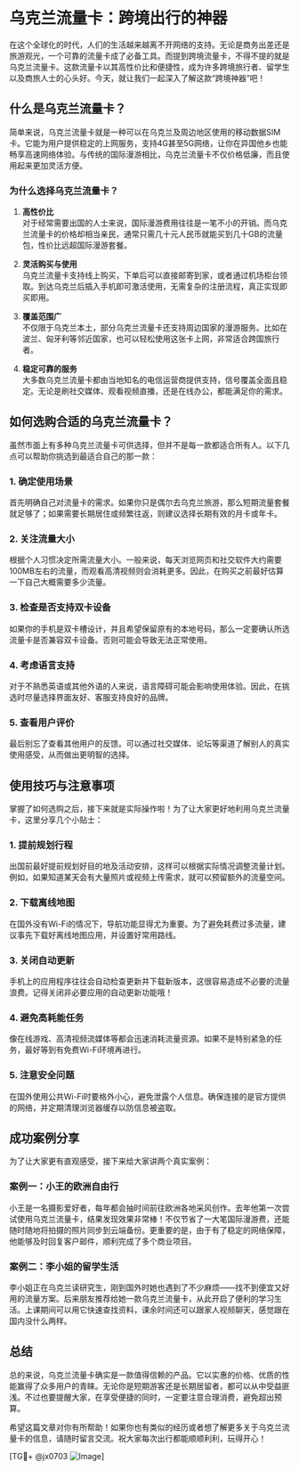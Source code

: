 # 乌克兰流量卡：跨境出行的神器

在这个全球化的时代，人们的生活越来越离不开网络的支持。无论是商务出差还是旅游观光，一个可靠的流量卡成了必备工具。而提到跨境流量卡，不得不提的就是乌克兰流量卡。这款流量卡以其高性价比和便捷性，成为许多跨境旅行者、留学生以及商旅人士的心头好。今天，就让我们一起深入了解这款“跨境神器”吧！

## 什么是乌克兰流量卡？

简单来说，乌克兰流量卡就是一种可以在乌克兰及周边地区使用的移动数据SIM卡。它能为用户提供稳定的上网服务，支持4G甚至5G网络，让你在异国他乡也能畅享高速网络体验。与传统的国际漫游相比，乌克兰流量卡不仅价格低廉，而且使用起来更加灵活方便。

### 为什么选择乌克兰流量卡？

1. **高性价比**  
   对于经常需要出国的人士来说，国际漫游费用往往是一笔不小的开销。而乌克兰流量卡的价格却相当亲民，通常只需几十元人民币就能买到几十GB的流量包，性价比远超国际漫游套餐。

2. **灵活购买与使用**  
   乌克兰流量卡支持线上购买，下单后可以直接邮寄到家，或者通过机场柜台领取。到达乌克兰后插入手机即可激活使用，无需复杂的注册流程，真正实现即买即用。

3. **覆盖范围广**  
   不仅限于乌克兰本土，部分乌克兰流量卡还支持周边国家的漫游服务。比如在波兰、匈牙利等邻近国家，也可以轻松使用这张卡上网，非常适合跨国旅行者。

4. **稳定可靠的服务**  
   大多数乌克兰流量卡都由当地知名的电信运营商提供支持，信号覆盖全面且稳定。无论是刷社交媒体、观看视频直播，还是在线办公，都能满足你的需求。

## 如何选购合适的乌克兰流量卡？

虽然市面上有多种乌克兰流量卡可供选择，但并不是每一款都适合所有人。以下几点可以帮助你挑选到最适合自己的那一款：

### 1. 确定使用场景
首先明确自己对流量卡的需求。如果你只是偶尔去乌克兰旅游，那么短期流量套餐就足够了；如果需要长期居住或频繁往返，则建议选择长期有效的月卡或年卡。

### 2. 关注流量大小
根据个人习惯决定所需流量大小。一般来说，每天浏览网页和社交软件大约需要100MB左右的流量，而观看高清视频则会消耗更多。因此，在购买之前最好估算一下自己大概需要多少流量。

### 3. 检查是否支持双卡设备
如果你的手机是双卡槽设计，并且希望保留原有的本地号码，那么一定要确认所选流量卡是否兼容双卡设备。否则可能会导致无法正常使用。

### 4. 考虑语言支持
对于不熟悉英语或其他外语的人来说，语言障碍可能会影响使用体验。因此，在挑选时尽量选择界面友好、客服支持良好的品牌。

### 5. 查看用户评价
最后别忘了查看其他用户的反馈。可以通过社交媒体、论坛等渠道了解别人的真实使用感受，从而做出更明智的选择。

## 使用技巧与注意事项

掌握了如何选购之后，接下来就是实际操作啦！为了让大家更好地利用乌克兰流量卡，这里分享几个小贴士：

### 1. 提前规划行程
出国前最好提前规划好目的地及活动安排，这样可以根据实际情况调整流量计划。例如，如果知道某天会有大量照片或视频上传需求，就可以预留额外的流量空间。

### 2. 下载离线地图
在国外没有Wi-Fi的情况下，导航功能显得尤为重要。为了避免耗费过多流量，建议事先下载好离线地图应用，并设置好常用路线。

### 3. 关闭自动更新
手机上的应用程序往往会自动检查更新并下载新版本，这很容易造成不必要的流量浪费。记得关闭非必要应用的自动更新功能哦！

### 4. 避免高耗能任务
像在线游戏、高清视频流媒体等都会迅速消耗流量资源。如果不是特别紧急的任务，最好等到有免费Wi-Fi环境再进行。

### 5. 注意安全问题
在国外使用公共Wi-Fi时要格外小心，避免泄露个人信息。确保连接的是官方提供的网络，并定期清理浏览器缓存以防信息被盗取。

## 成功案例分享

为了让大家更有直观感受，接下来给大家讲两个真实案例：

### 案例一：小王的欧洲自由行
小王是一名摄影爱好者，每年都会抽时间前往欧洲各地采风创作。去年他第一次尝试使用乌克兰流量卡，结果发现效果非常棒！不仅节省了一大笔国际漫游费，还能随时随地将拍摄的照片同步到云端备份。更重要的是，由于有了稳定的网络保障，他能够及时回复客户邮件，顺利完成了多个商业项目。

### 案例二：李小姐的留学生活
李小姐正在乌克兰读研究生，刚到国外时她也遇到了不少麻烦——找不到便宜又好用的流量方案。后来朋友推荐给她一款乌克兰流量卡，从此开启了便利的学习生活。上课期间可以用它快速查找资料，课余时间还可以跟家人视频聊天，感觉跟在国内没什么两样。

## 总结

总的来说，乌克兰流量卡确实是一款值得信赖的产品。它以实惠的价格、优质的性能赢得了众多用户的青睐。无论你是短期游客还是长期居留者，都可以从中受益匪浅。不过也要提醒大家，在享受便捷的同时，一定要注意合理消费，避免超出预算。

希望这篇文章对你有所帮助！如果你也有类似的经历或者想了解更多关于乌克兰流量卡的信息，请随时留言交流。祝大家每次出行都能顺顺利利，玩得开心！

[TG💪+ @jx0703 ![Image](https://github.com/user-attachments/assets/dbca1d08-cadb-493c-b0ec-ad6f7a83f270)]